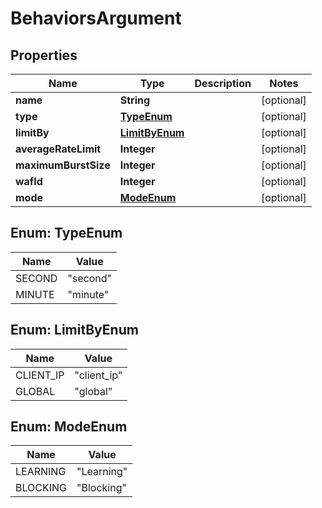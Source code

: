 

# BehaviorsArgument


## Properties

| Name | Type | Description | Notes |
|------------ | ------------- | ------------- | -------------|
|**name** | **String** |  |  [optional] |
|**type** | [**TypeEnum**](#TypeEnum) |  |  [optional] |
|**limitBy** | [**LimitByEnum**](#LimitByEnum) |  |  [optional] |
|**averageRateLimit** | **Integer** |  |  [optional] |
|**maximumBurstSize** | **Integer** |  |  [optional] |
|**wafId** | **Integer** |  |  [optional] |
|**mode** | [**ModeEnum**](#ModeEnum) |  |  [optional] |



## Enum: TypeEnum

| Name | Value |
|---- | -----|
| SECOND | &quot;second&quot; |
| MINUTE | &quot;minute&quot; |



## Enum: LimitByEnum

| Name | Value |
|---- | -----|
| CLIENT_IP | &quot;client_ip&quot; |
| GLOBAL | &quot;global&quot; |



## Enum: ModeEnum

| Name | Value |
|---- | -----|
| LEARNING | &quot;Learning&quot; |
| BLOCKING | &quot;Blocking&quot; |




